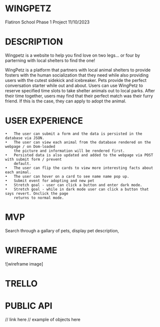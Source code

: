 # WINGPETZ

Flatiron School
Phase 1 Project 
11/10/2023

# DESCRIPTION
Wingpetz is a website to help you find love on two legs... or four by parterning with local shelters to find the one!

WingPetz is a platform that partners with local animal shelters to provide fosters with the human socialization that they need while also providing users with the cutest sidekick and icebreaker. Pets provide the perfect conversation starter while out and about. Users can use WingPetz to reserve specified time slots to take shelter animals out to local parks. After their time together, users may find that their perfect match was their furry friend. If this is the case, they can apply to adopt the animal.


# USER EXPERIENCE

	•	The user can submit a form and the data is persisted in the database via JSON.
	•	The user can view each animal from the database rendered on the webpage / on Dom-loaded
        the picture and information will be rendered first.
	•	Persisted data is also updated and added to the webpage via POST with submit form / prevent
        default.
	•	The user can flip the cards to view more interesting facts about each animal.
	•	The user can hover on a card to see name name pop up.
    •   Submit event for adopting and new pet
	•	Stretch goal - user can click a button and enter dark mode.
	•	Stretch goal - while in dark mode user can click a button that says revert. Onclick the page
        returns to normal mode.
	

# MVP
Search through a gallary of pets, display pet description,

# WIREFRAME
![wireframe image]



# TRELLO


# PUBLIC API
// link here
// example of objects here 






